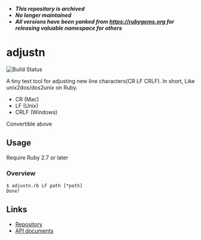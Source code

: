 - _**This repository is archived**_
- _**No longer maintained**_
- _**All versions have been yanked from https://rubygems.org for releasing valuable namespace for others**_

# adjustn

![Build Status](https://github.com/kachick/adjustn/actions/workflows/test_behaviors.yml/badge.svg?branch=main)

A tiny text tool for adjusting new line characters(CR LF CRLF).
In short, Like unix2dos/dos2unix on Ruby.

* CR (Mac)
* LF (Unix)
* CRLF (Windows)

Convertible above

## Usage

Require Ruby 2.7 or later

### Overview

```console
$ adjustn.rb LF path [*path]
Done!
```

## Links

* [Repository](https://github.com/kachick/adjustn)
* [API documents](https://kachick.github.io/adjustn/)

